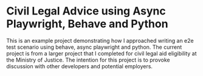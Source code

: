# **Civil Legal Advice using Async Playwright, Behave and Python**

This is an example project demonstrating how I approached writing an e2e test scenario using behave, async playwright and python. 
The current project is from a larger project that I completed for civil legal aid eligibility at the Ministry of Justice. 
The intention for this project is to provoke discussion with other developers and potential employers.

